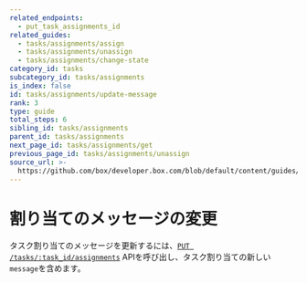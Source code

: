 ```yaml
---
related_endpoints:
  - put_task_assignments_id
related_guides:
  - tasks/assignments/assign
  - tasks/assignments/unassign
  - tasks/assignments/change-state
category_id: tasks
subcategory_id: tasks/assignments
is_index: false
id: tasks/assignments/update-message
rank: 3
type: guide
total_steps: 6
sibling_id: tasks/assignments
parent_id: tasks/assignments
next_page_id: tasks/assignments/get
previous_page_id: tasks/assignments/unassign
source_url: >-
  https://github.com/box/developer.box.com/blob/default/content/guides/tasks/assignments/3-update-message.md
---
```

# 割り当てのメッセージの変更

タスク割り当てのメッセージを更新するには、[`PUT /tasks/:task_id/assignments`](e://put_task_assignments_id) APIを呼び出し、タスク割り当ての新しい`message`を含めます。

<Samples id="put_task_assignments_id" variant="message">

</Samples>
